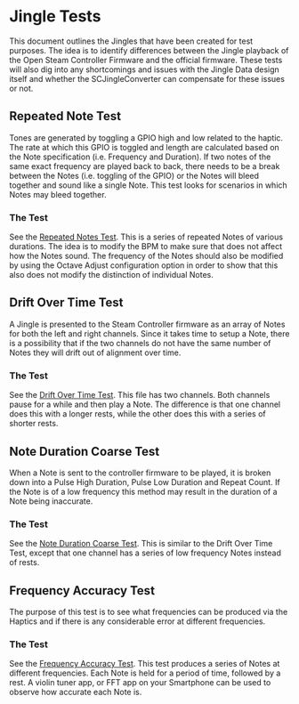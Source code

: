 # Jingle Tests

This document outlines the Jingles that have been created for test purposes. The
 idea is to identify differences between the Jingle playback of the
 Open Steam Controller Firmware and the official firmware. These tests will also
 dig into any shortcomings and issues with the Jingle Data design itself and 
 whether the SCJingleConverter can compensate for these issues or not.

## Repeated Note Test

Tones are generated by toggling a GPIO high and low related to the haptic. The
 rate at which this GPIO is toggled and length are calculated based on the
 Note specification (i.e. Frequency and Duration). If two notes of the same
 exact frequency are played back to back, there needs to be a break between
 the Notes (i.e. toggling of the GPIO) or the Notes will bleed together and 
 sound like a single Note. This test looks for scenarios in which Notes may
 bleed together.

### The Test

See the [Repeated Notes Test](./RepeatedNotesTest.musicxml). This is a series of repeated
 Notes of various durations. The idea is to modify the BPM to make sure that 
 does not affect how the Notes sound. The frequency of the Notes should also be 
 modified by using the Octave Adjust configuration option in order to show that
 this also does not modify the distinction of individual Notes.

## Drift Over Time Test

A Jingle is presented to the Steam Controller firmware as an array of Notes for
 both the left and right channels. Since it takes time to setup a Note, there
 is a possibility that if the two channels do not have the same number of Notes
 they will drift out of alignment over time. 

### The Test

See the [Drift Over Time Test](./DriftOverTimeTest.musicxml). This file has two
 channels. Both channels pause for a while and then play a Note. The difference
 is that one channel does this with a longer rests, while the other does this
 with a series of shorter rests. 

## Note Duration Coarse Test

When a Note is sent to the controller firmware to be played, it is broken down
 into a Pulse High Duration, Pulse Low Duration and Repeat Count. If the Note
 is of a low frequency this method may result in the duration of a Note being
 inaccurate. 

### The Test

See the [Note Duration Coarse Test](./NoteDurationCoarseTest.musicxml). This
 is similar to the Drift Over Time Test, except that one channel has a series
 of low frequency Notes instead of rests.

## Frequency Accuracy Test

The purpose of this test is to see what frequencies can be produced via the 
 Haptics and if there is any considerable error at different frequencies.

### The Test

See the [Frequency Accuracy Test](FrequencyAccuracyTest.musicxml). This test
 produces a series of Notes at different frequencies. Each Note is held for 
 a period of time, followed by a rest. A violin tuner app, or FFT app on your
 Smartphone can be used to observe how accurate each Note is.

